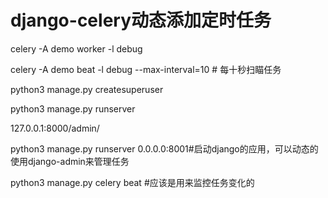 # 		django-celery动态添加定时任务




celery -A demo worker -l debug

celery -A demo beat -l debug --max-interval=10 # 每十秒扫瞄任务

python3 manage.py createsuperuser

python3 manage.py runserver

127.0.0.1:8000/admin/

python3 manage.py runserver 0.0.0.0:8001#启动django的应用，可以动态的使用django-admin来管理任务

python3 manage.py celery beat #应该是用来监控任务变化的

